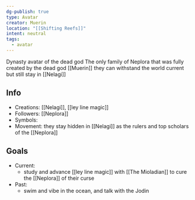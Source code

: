 ```yaml
---
dg-publish: true
type: Avatar
creator: Muerin
location: "[[Shifting Reefs]]"
intent: neutral
tags:
  - avatar
---
```

Dynasty avatar of the dead god
The only family of Neplora that was fully created by the dead god [[Muerin]] they can withstand the world current but still stay in [[Nelagi]] 
## Info
- Creations: [[Nelagi]], [[ley line magic]]
- Followers: [[Neplora]]
- Symbols: 
- Movement: they stay hidden in [[Nelagi]] as the rulers and top scholars of the [[Neplora]]

## Goals
- Current:
	- study and advance [[ley line magic]] with [[The Mioladian]] to cure the [[Neplora]] of their curse
- Past:
	- swim and vibe in the ocean, and talk with the Jodin
